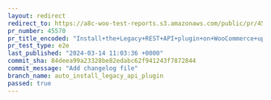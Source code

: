 ```yaml
---
layout: redirect
redirect_to: https://a8c-woo-test-reports.s3.amazonaws.com/public/pr/45570/e2e/index.html
pr_number: 45570
pr_title_encoded: "Install+the+Legacy+REST+API+plugin+on+WooCommerce+upgrade+if+needed"
pr_test_type: e2e
last_published: "2024-03-14 11:03:36 +0000"
commit_sha: 84deea99a23328be82edabc62f941243f7872844
commit_message: "Add changelog file"
branch_name: auto_install_legacy_api_plugin
passed: true
---
```

